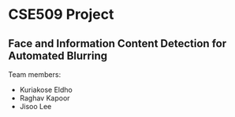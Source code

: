 # CSE509 Project

## Face and Information Content Detection for Automated Blurring

Team members:

- Kuriakose Eldho
- Raghav Kapoor
- Jisoo Lee
